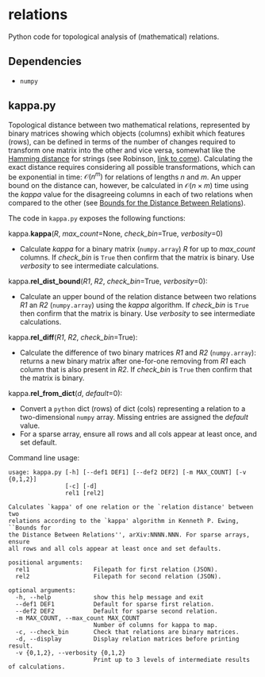 <script type="text/javascript" charset="utf-8" 
src="https://cdn.mathjax.org/mathjax/latest/MathJax.js?config=TeX-AMS-MML_HTMLorMML,
https://vincenttam.github.io/javascripts/MathJaxLocal.js"></script>

# relations
Python code for topological analysis of (mathematical) relations.

## Dependencies

- `numpy`

## kappa.py

Topological distance between two mathematical relations, represented by binary matrices showing which objects (columns) exhibit which features (rows), can be defined in terms of the number of changes required to transform one matrix into the other and vice versa, somewhat like the [Hamming distance](https://en.wikipedia.org/wiki/Hamming_distance) for strings (see Robinson, [link to come]()). Calculating the exact distance requires considering all possible transformations, which can be exponential in time: $\mathcal{O}(n^{m})$ for relations of lengths *n* and *m*. An upper bound on the distance can, however, be calculated in $\mathcal{O}(n\times m)$ time using the *kappa* value for the disagreeing columns in each of two relations when compared to the other (see [Bounds for the Distance Between Relations]()). 

The code in `kappa.py` exposes the following functions:

kappa.**kappa**(*R*, *max_count*=None, *check_bin*=True, *verbosity*=0)

- Calculate *kappa* for a binary matrix (`numpy.array`) *R* for up to *max_count* columns. If *check_bin* is `True` then confirm that the matrix is binary. Use *verbosity* to see intermediate calculations.

kappa.**rel_dist_bound**(*R1*, *R2*, *check_bin*=True, *verbosity*=0):

- Calculate an upper bound of the relation distance between two relations *R1* an *R2* (`numpy.array`) using the *kappa* algorithm.  If *check_bin* is `True` then confirm that the matrix is binary. Use *verbosity* to see intermediate calculations.

kappa.**rel_diff**(*R1*, *R2*, *check_bin*=True):

- Calculate the difference of two binary matrices *R1* and *R2* (`numpy.array`): returns a new binary matrix after one-for-one removing from *R1* each column that is also present in *R2*. If *check_bin* is `True` then confirm that the matrix is binary.

kappa.**rel_from_dict**(*d*, *default*=0):

- Convert a `python` dict (rows) of dict (cols) representing a relation to a two-dimensional `numpy` array. Missing entries are assigned the *default* value.
- For a sparse array, ensure all rows and all cols appear at least once, and set default.

Command line usage:

```
usage: kappa.py [-h] [--def1 DEF1] [--def2 DEF2] [-m MAX_COUNT] [-v {0,1,2}]
                [-c] [-d]
                rel1 [rel2]

Calculates `kappa' of one relation or the `relation distance' between two
relations according to the `kappa' algorithm in Kenneth P. Ewing, ``Bounds for
the Distance Between Relations'', arXiv:NNNN.NNN. For sparse arrays, ensure
all rows and all cols appear at least once and set defaults.

positional arguments:
  rel1                  Filepath for first relation (JSON).
  rel2                  Filepath for second relation (JSON).

optional arguments:
  -h, --help            show this help message and exit
  --def1 DEF1           Default for sparse first relation.
  --def2 DEF2           Default for sparse second relation.
  -m MAX_COUNT, --max_count MAX_COUNT
                        Number of columns for kappa to map.
  -c, --check_bin       Check that relations are binary matrices.
  -d, --display         Display relation matrices before printing result.
  -v {0,1,2}, --verbosity {0,1,2}
                        Print up to 3 levels of intermediate results of calculations.
```
